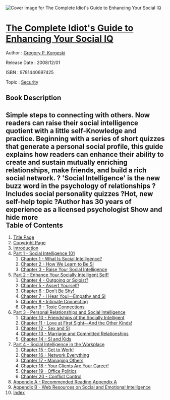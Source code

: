 ![Cover image for The Complete Idiot&#39;s Guide to Enhancing Your Social IQ](https://imgdetail.ebookreading.net/cover/cover/security/EB9781440697425.jpg)

[The Complete Idiot&#39;s Guide to Enhancing Your Social IQ](https://ebookreading.net/view/book/The+Complete+Idiot%26%2339%3Bs+Guide+to+Enhancing+Your+Social+IQ-EB9781440697425_1.html "The Complete Idiot&#39;s Guide to Enhancing Your Social IQ")
====================================================================================================================

Author : [Gregory P. Korgeski](https://ebookreading.net/search/author/Gregory+P.+Korgeski)

Release Date : 2008/12/01

ISBN : 9781440697425

Topic : [Security](https://ebookreading.net/search/category/security)

Book Description
-----------------

 Simple steps to connecting with others. 
Now readers can raise their social intelligence quotient with a little self-Knowledge and practice. Beginning with a series of short quizzes that generate a personal social profile, this guide explains how readers can enhance their ability to create and sustain mutually enriching relationships, make friends, and build a rich social network. 
? 'Social Intelligence' is the new buzz word in the psychology of relationships 
?Includes social personality quizzes 
?Hot, new self-help topic 
?Author has 30 years of experience as a licensed psychologist
        Show and hide more                
Table of Contents
-----------------

1. [Title Page](https://ebookreading.net/view/book/The+Complete+Idiot%26%2339%3Bs+Guide+to+Enhancing+Your+Social+IQ-EB9781440697425_3.html)
1. [Copyright Page](https://ebookreading.net/view/book/The+Complete+Idiot%26%2339%3Bs+Guide+to+Enhancing+Your+Social+IQ-EB9781440697425_4.html)
1. [Introduction](https://ebookreading.net/view/book/The+Complete+Idiot%26%2339%3Bs+Guide+to+Enhancing+Your+Social+IQ-EB9781440697425_5.html)
1. [Part 1 - Social Intelligence 101](https://ebookreading.net/view/book/The+Complete+Idiot%26%2339%3Bs+Guide+to+Enhancing+Your+Social+IQ-EB9781440697425_6.html)
    1. [Chapter 1 - What Is Social Intelligence?](https://ebookreading.net/view/book/The+Complete+Idiot%26%2339%3Bs+Guide+to+Enhancing+Your+Social+IQ-EB9781440697425_7.html)
    1. [Chapter 2 - How We Learn to Be SI](https://ebookreading.net/view/book/The+Complete+Idiot%26%2339%3Bs+Guide+to+Enhancing+Your+Social+IQ-EB9781440697425_8.html)
    1. [Chapter 3 - Raise Your Social Intelligence](https://ebookreading.net/view/book/The+Complete+Idiot%26%2339%3Bs+Guide+to+Enhancing+Your+Social+IQ-EB9781440697425_9.html)
1. [Part 2 - Enhance Your Socially Intelligent Self!](https://ebookreading.net/view/book/The+Complete+Idiot%26%2339%3Bs+Guide+to+Enhancing+Your+Social+IQ-EB9781440697425_10.html)
    1. [Chapter 4 - Outgoing or Soloist?](https://ebookreading.net/view/book/The+Complete+Idiot%26%2339%3Bs+Guide+to+Enhancing+Your+Social+IQ-EB9781440697425_11.html)
    1. [Chapter 5 - Assert Yourself!](https://ebookreading.net/view/book/The+Complete+Idiot%26%2339%3Bs+Guide+to+Enhancing+Your+Social+IQ-EB9781440697425_12.html)
    1. [Chapter 6 - Don’t Be Shy!](https://ebookreading.net/view/book/The+Complete+Idiot%26%2339%3Bs+Guide+to+Enhancing+Your+Social+IQ-EB9781440697425_13.html)
    1. [Chapter 7 - I Hear You!—Empathy and SI](https://ebookreading.net/view/book/The+Complete+Idiot%26%2339%3Bs+Guide+to+Enhancing+Your+Social+IQ-EB9781440697425_14.html)
    1. [Chapter 8 - Intimate Connecting](https://ebookreading.net/view/book/The+Complete+Idiot%26%2339%3Bs+Guide+to+Enhancing+Your+Social+IQ-EB9781440697425_15.html)
    1. [Chapter 9 - Toxic Connections](https://ebookreading.net/view/book/The+Complete+Idiot%26%2339%3Bs+Guide+to+Enhancing+Your+Social+IQ-EB9781440697425_16.html)
1. [Part 3 - Personal Relationships and Social Intelligence](https://ebookreading.net/view/book/The+Complete+Idiot%26%2339%3Bs+Guide+to+Enhancing+Your+Social+IQ-EB9781440697425_17.html)
    1. [Chapter 10 - Friendships of the Socially Intelligent](https://ebookreading.net/view/book/The+Complete+Idiot%26%2339%3Bs+Guide+to+Enhancing+Your+Social+IQ-EB9781440697425_18.html)
    1. [Chapter 11 - Love at First Sight—And the Other Kinds!](https://ebookreading.net/view/book/The+Complete+Idiot%26%2339%3Bs+Guide+to+Enhancing+Your+Social+IQ-EB9781440697425_19.html)
    1. [Chapter 12 - Sex and SI](https://ebookreading.net/view/book/The+Complete+Idiot%26%2339%3Bs+Guide+to+Enhancing+Your+Social+IQ-EB9781440697425_20.html)
    1. [Chapter 13 - Marriage and Committed Relationships](https://ebookreading.net/view/book/The+Complete+Idiot%26%2339%3Bs+Guide+to+Enhancing+Your+Social+IQ-EB9781440697425_21.html)
    1. [Chapter 14 - SI and Kids](https://ebookreading.net/view/book/The+Complete+Idiot%26%2339%3Bs+Guide+to+Enhancing+Your+Social+IQ-EB9781440697425_22.html)
1. [Part 4 - Social Intelligence in the Workplace](https://ebookreading.net/view/book/The+Complete+Idiot%26%2339%3Bs+Guide+to+Enhancing+Your+Social+IQ-EB9781440697425_23.html)
    1. [Chapter 15 - Get to Work!](https://ebookreading.net/view/book/The+Complete+Idiot%26%2339%3Bs+Guide+to+Enhancing+Your+Social+IQ-EB9781440697425_24.html)
    1. [Chapter 16 - Network Everything](https://ebookreading.net/view/book/The+Complete+Idiot%26%2339%3Bs+Guide+to+Enhancing+Your+Social+IQ-EB9781440697425_25.html)
    1. [Chapter 17 - Managing Others](https://ebookreading.net/view/book/The+Complete+Idiot%26%2339%3Bs+Guide+to+Enhancing+Your+Social+IQ-EB9781440697425_26.html)
    1. [Chapter 18 - Your Clients Are Your Career!](https://ebookreading.net/view/book/The+Complete+Idiot%26%2339%3Bs+Guide+to+Enhancing+Your+Social+IQ-EB9781440697425_27.html)
    1. [Chapter 19 - Office Politics](https://ebookreading.net/view/book/The+Complete+Idiot%26%2339%3Bs+Guide+to+Enhancing+Your+Social+IQ-EB9781440697425_28.html)
    1. [Chapter 20 - Conflict Control](https://ebookreading.net/view/book/The+Complete+Idiot%26%2339%3Bs+Guide+to+Enhancing+Your+Social+IQ-EB9781440697425_29.html)
1. [Appendix A - Recommended Reading Appendix A](https://ebookreading.net/view/book/The+Complete+Idiot%26%2339%3Bs+Guide+to+Enhancing+Your+Social+IQ-EB9781440697425_30.html)
1. [Appendix B - Web Resources on Social and Emotional Intelligence](https://ebookreading.net/view/book/The+Complete+Idiot%26%2339%3Bs+Guide+to+Enhancing+Your+Social+IQ-EB9781440697425_31.html)
1. [Index](https://ebookreading.net/view/book/The+Complete+Idiot%26%2339%3Bs+Guide+to+Enhancing+Your+Social+IQ-EB9781440697425_32.html)
